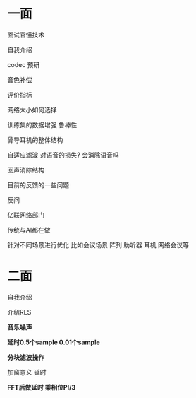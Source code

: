 
# 一面

面试官懂技术

自我介绍

codec 预研 

音色补偿

评价指标

网络大小如何选择

训练集的数据增强 鲁棒性

骨导耳机的整体结构

自适应滤波 对语音的损失? 会消除语音吗

回声消除结构

目前的反馈的一些问题

反问

亿联网络部门

传统与AI都在做

针对不同场景进行优化 比如会议场景 阵列 助听器 耳机  网络会议等

# 二面

自我介绍

介绍RLS 

**音乐噪声**

**延时0.5个sample  0.01个sample**

**分块滤波操作**

加窗意义 延时

**FFT后做延时 乘相位PI/3**